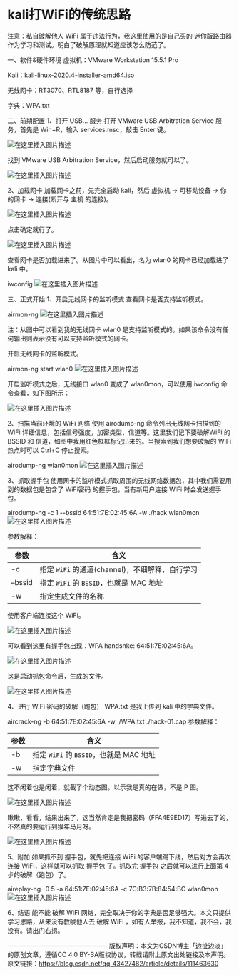 # kali打WiFi的传统思路


注意：私自破解他人 WiFi 属于违法行为，我这里使用的是自己买的 迷你版路由器 作为学习和测试。明白了破解原理就知道应该怎么防范了。

一、软件&硬件环境
虚拟机：VMware Workstation 15.5.1 Pro

Kali：kali-linux-2020.4-installer-amd64.iso

无线网卡：RT3070、RTL8187 等，自行选择

字典：WPA.txt

二、前期配置
1、打开 USB… 服务
打开 VMware USB Arbitration Service 服务，首先是 Win+R，输入 services.msc，敲击 Enter 键。

![在这里插入图片描述](https://img-blog.csdnimg.cn/20201220215917734.png?x-oss-process=image/watermark,type_ZmFuZ3poZW5naGVpdGk,shadow_10,text_aHR0cHM6Ly9ibG9nLmNzZG4ubmV0L3FxXzQzNDI3NDgy,size_16,color_FFFFFF,t_70)



找到 VMware USB Arbitration Service，然后启动服务就可以了。

![在这里插入图片描述](https://img-blog.csdnimg.cn/20201220215928268.png)

2、加载网卡
加载网卡之前，先完全启动 kali，然后 虚拟机 → 可移动设备 → 你的网卡 → 连接(断开与 主机 的连接)。

![在这里插入图片描述](https://img-blog.csdnimg.cn/20201220215940232.png?x-oss-process=image/watermark,type_ZmFuZ3poZW5naGVpdGk,shadow_10,text_aHR0cHM6Ly9ibG9nLmNzZG4ubmV0L3FxXzQzNDI3NDgy,size_16,color_FFFFFF,t_70)

点击确定就行了。

![在这里插入图片描述](https://img-blog.csdnimg.cn/20201220215944728.png?x-oss-process=image/watermark,type_ZmFuZ3poZW5naGVpdGk,shadow_10,text_aHR0cHM6Ly9ibG9nLmNzZG4ubmV0L3FxXzQzNDI3NDgy,size_16,color_FFFFFF,t_70)

查看网卡是否加载进来了。从图片中可以看出，名为 wlan0 的网卡已经加载进了 kali 中。

iwconfig
![在这里插入图片描述](https://img-blog.csdnimg.cn/2020122022000598.png?x-oss-process=image/watermark,type_ZmFuZ3poZW5naGVpdGk,shadow_10,text_aHR0cHM6Ly9ibG9nLmNzZG4ubmV0L3FxXzQzNDI3NDgy,size_16,color_FFFFFF,t_70)

三、正式开始
1、开启无线网卡的监听模式
查看网卡是否支持监听模式。

airmon-ng
![在这里插入图片描述](https://img-blog.csdnimg.cn/20201220220049126.png)


注：从图中可以看到我的无线网卡 wlan0 是支持监听模式的。如果该命令没有任何输出则表示没有可以支持监听模式的网卡。

开启无线网卡的监听模式。

airmon-ng start wlan0
![在这里插入图片描述](https://img-blog.csdnimg.cn/20201220220019566.png?x-oss-process=image/watermark,type_ZmFuZ3poZW5naGVpdGk,shadow_10,text_aHR0cHM6Ly9ibG9nLmNzZG4ubmV0L3FxXzQzNDI3NDgy,size_16,color_FFFFFF,t_70)


开启监听模式之后，无线接口 wlan0 变成了 wlan0mon，可以使用 iwconfig 命令查看，如下图所示：

![在这里插入图片描述](https://img-blog.csdnimg.cn/20201220221008593.png?x-oss-process=image/watermark,type_ZmFuZ3poZW5naGVpdGk,shadow_10,text_aHR0cHM6Ly9ibG9nLmNzZG4ubmV0L3FxXzQzNDI3NDgy,size_16,color_FFFFFF,t_70)

2、扫描当前环境的 WiFi 网络
使用 airodump-ng 命令列出无线网卡扫描到的 WiFi 详细信息，包括信号强度，加密类型，信道等。这里我们记下要破解WiFi 的 BSSID 和 信道，如图中我用红色框框标记出来的。当搜索到我们想要破解的 WiFi 热点时可以 Ctrl+C 停止搜索。

airodump-ng wlan0mon
![在这里插入图片描述](https://img-blog.csdnimg.cn/20201220220127199.png?x-oss-process=image/watermark,type_ZmFuZ3poZW5naGVpdGk,shadow_10,text_aHR0cHM6Ly9ibG9nLmNzZG4ubmV0L3FxXzQzNDI3NDgy,size_16,color_FFFFFF,t_70)

3、抓取握手包
使用网卡的监听模式抓取周围的无线网络数据包，其中我们需要用到的数据包是包含了 WiFi密码 的握手包，当有新用户连接 WiFi 时会发送握手包。

airodump-ng -c 1 --bssid 64:51:7E:02:45:6A -w ./hack wlan0mon
![在这里插入图片描述](https://img-blog.csdnimg.cn/20201220220216538.png)


参数解释：



| 参数   | 含义                                            |
| ------ | ----------------------------------------------- |
| -c     | 指定 `WiFi` 的通道(channel)，不细解释，自行学习 |
| –bssid | 指定 `WiFi` 的 `BSSID`，也就是 MAC 地址         |
| -w     | 指定生成文件的名称                              |

使用客户端连接这个 WiFi。

![在这里插入图片描述](https://img-blog.csdnimg.cn/20201220220154386.png?x-oss-process=image/watermark,type_ZmFuZ3poZW5naGVpdGk,shadow_10,text_aHR0cHM6Ly9ibG9nLmNzZG4ubmV0L3FxXzQzNDI3NDgy,size_16,color_FFFFFF,t_70)

可以看到这里有握手包出现：WPA handshke: 64:51:7E:02:45:6A。

![在这里插入图片描述](https://img-blog.csdnimg.cn/20201220220208905.png?x-oss-process=image/watermark,type_ZmFuZ3poZW5naGVpdGk,shadow_10,text_aHR0cHM6Ly9ibG9nLmNzZG4ubmV0L3FxXzQzNDI3NDgy,size_16,color_FFFFFF,t_70)

这是启动抓包命令后，生成的文件。

![在这里插入图片描述](https://img-blog.csdnimg.cn/20201220220433711.png)

4、进行 WiFi 密码的破解（跑包）
WPA.txt 是我上传到 kali 中的字典文件。

aircrack-ng -b 64:51:7E:02:45:6A -w ./WPA.txt ./hack-01.cap
参数解释：

| 参数 | 含义                                    |
| ---- | --------------------------------------- |
| -b   | 指定 `WiFi` 的 `BSSID`，也就是 MAC 地址 |
| -w   | 指定字典文件                            |

这不闲着也是闲着，就截了个动态图。以示我是真的在做，不是 P 图。

![在这里插入图片描述](https://img-blog.csdnimg.cn/2020122022052028.gif)

瞅瞅，看看，结果出来了，这当然肯定是我把密码（FFA4E9ED17）写进去了的，不然真的要运行到猴年马月呀。

![在这里插入图片描述](https://img-blog.csdnimg.cn/20201220220529490.png?x-oss-process=image/watermark,type_ZmFuZ3poZW5naGVpdGk,shadow_10,text_aHR0cHM6Ly9ibG9nLmNzZG4ubmV0L3FxXzQzNDI3NDgy,size_16,color_FFFFFF,t_70)

5、附加
如果抓不到 握手包，就先把连接 WiFi 的客户端踢下线，然后对方会再次连接 WiFi，这样就可以抓取 握手包 了。抓取完 握手包 之后就可以进行上面第 4 步的破解（跑包）了。

aireplay-ng -0 5 -a 64:51:7E:02:45:6A -c 7C:B3:7B:84:54:BC wlan0mon
![在这里插入图片描述](https://img-blog.csdnimg.cn/20201220220539400.gif)


6、结语
能不能 破解 WiFi 网络，完全取决于你的字典是否足够强大。本文只提供学习思路，从来没有教唆他人去 破解 WiFi ，如有人举报，我不知道，我不会，我没有。请出门右拐。

————————————————
版权声明：本文为CSDN博主「边扯边淡」的原创文章，遵循CC 4.0 BY-SA版权协议，转载请附上原文出处链接及本声明。
原文链接：https://blog.csdn.net/qq_43427482/article/details/111463630
